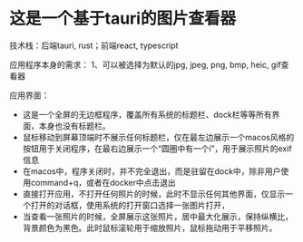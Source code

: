 # 这是一个基于tauri的图片查看器
技术栈：后端tauri, rust；前端react, typescript

应用程序本身的需求：
1、可以被选择为默认的jpg, jpeg, png, bmp, heic, gif查看器

应用界面：
- 这是一个全屏的无边框程序，覆盖所有系统的标题栏、dock栏等等所有界面，本身也没有标题栏。
- 鼠标移动到屏幕顶端时不展示任何标题栏，仅在最左边展示一个macos风格的按钮用于关闭程序，在最右边展示一个“圆圈中有一个i”，用于展示照片的exif信息
- 在macos中，程序关闭时，并不完全退出，而是驻留在dock中，除非用户使用command+q，或者在docker中点击退出
- 直接打开应用，不打开任何照片的时候，此时不显示任何其他界面，仅显示一个打开的对话框，使用系统的打开窗口选择一张图片打开，
- 当查看一张照片的时候，全屏展示这张照片，居中最大化展示，保持纵横比，背景颜色为黑色。此时鼠标滚轮用于缩放照片，鼠标拖动用于平移照片。
